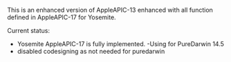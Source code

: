 This is an enhanced version of AppleAPIC-13 enhanced with
all function defined in AppleAPIC-17 for Yosemite.

Current status:
- Yosemite AppleAPIC-17 is fully implemented.
-Using for PureDarwin 14.5
- disabled codesigning as not needed for puredarwin
